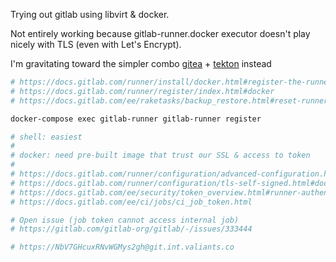 Trying out gitlab using libvirt & docker.

Not entirely working because gitlab-runner.docker executor doesn't play nicely with TLS (even with Let's Encrypt).

I'm gravitating toward the simpler combo [gitea](https://gitea.io/en-us/) + [tekton](https://tekton.dev/) instead

```sh
# https://docs.gitlab.com/runner/install/docker.html#register-the-runner
# https://docs.gitlab.com/runner/register/index.html#docker
# https://docs.gitlab.com/ee/raketasks/backup_restore.html#reset-runner-registration-tokens

docker-compose exec gitlab-runner gitlab-runner register

# shell: easiest
#
# docker: need pre-built image that trust our SSL & access to token
#
# https://docs.gitlab.com/runner/configuration/advanced-configuration.html#how-clone_url-works
# https://docs.gitlab.com/runner/configuration/tls-self-signed.html#docker
# https://docs.gitlab.com/ee/security/token_overview.html#runner-authentication-tokens-also-called-runner-tokens
# https://docs.gitlab.com/ee/ci/jobs/ci_job_token.html

# Open issue (job token cannot access internal job)
# https://gitlab.com/gitlab-org/gitlab/-/issues/333444

# https://NbV7GHcuxRNvWGMys2gh@git.int.valiants.co
```

